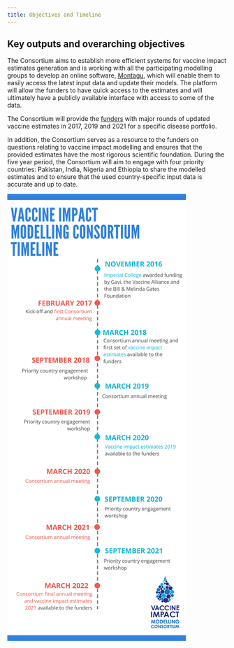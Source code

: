 ```yaml
---
title: Objectives and Timeline
---
```


## Key outputs and overarching objectives

The Consortium aims to establish more efficient systems for vaccine impact estimates generation and is working with all the participating modelling groups to develop an online software, [Montagu](/montagu.vaccineimpact.org), which will enable them to easily access the latest input data and update their models. The platform will allow the funders to have quick access to the estimates and will ultimately have a publicly available interface with access to some of the data.  

The Consortium will provide the [funders](/partners/#funders) with major rounds of updated vaccine estimates in 2017, 2019 and 2021 for a specific disease portfolio.   

In addition, the Consortium serves as a resource to the funders on questions relating to vaccine impact modelling and ensures that the provided estimates have the most rigorous scientific foundation. During the five year period, the Consortium will aim to engage with four priority countries: Pakistan, India, Nigeria and Ethiopia to share the modelled estimates and to ensure that the used country-specific input data is accurate and up to date.   
   
     

[![](/img/VIMC_timeline_infographic7.png)](/img/VIMC_timeline_infographic7.png)   



